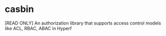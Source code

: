 # casbin
[READ ONLY] An authorization library that supports access control models like ACL, RBAC, ABAC in Hyperf
